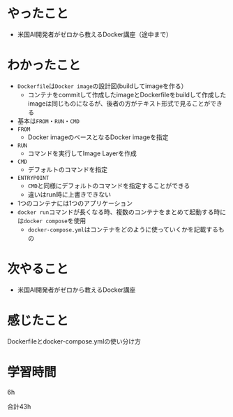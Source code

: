 # やったこと
- 米国AI開発者がゼロから教えるDocker講座（途中まで）

# わかったこと
- `Dockerfile`は`Docker image`の設計図(buildしてimageを作る）
  - コンテナをcommitして作成したimageとDockerfileをbuildして作成したimageは同じものになるが、後者の方がテキスト形式で見ることができる
- 基本は`FROM`・`RUN`・`CMD`
- `FROM`
  - Docker imageのベースとなるDocker imageを指定
- `RUN`
  - コマンドを実行してImage Layerを作成
- `CMD`
  - デフォルトのコマンドを指定
- `ENTRYPOINT`
  - `CMD`と同様にデフォルトのコマンドを指定することができる
  - 違いはrun時に上書きできない
- 1つのコンテナには1つのアプリケーション
- `docker run`コマンドが長くなる時、複数のコンテナをまとめて起動する時には`docker compose`を使用
  - `docker-compose.yml`はコンテナをどのように使っていくかを記載するもの

# 次やること
- 米国AI開発者がゼロから教えるDocker講座

# 感じたこと
Dockerfileとdocker-compose.ymlの使い分け方

# 学習時間
6h

合計43h
